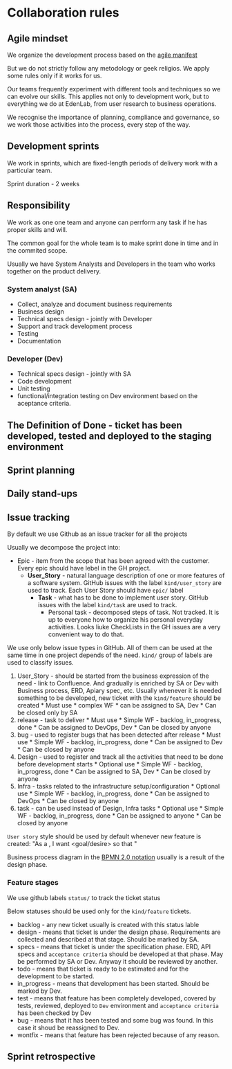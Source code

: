 # Collaboration rules

## Agile mindset

We organize the development process based on the [agile manifest](http://agilemanifesto.org/principles.html)

But we do not strictly follow any metodology or geek religios. We apply some rules only if it works for us.

Our teams frequently experiment with different tools and techniques so we can evolve our skills. This applies not only to development work, but to everything we do at EdenLab, from user research to business operations.

We recognise the importance of planning, compliance and governance, so we work those activities into the process, every step of the way.

## Development sprints
We work in sprints, which are fixed-length periods of delivery work with a particular team.

Sprint duration - 2 weeks

## Responsibility
We work as one one team and anyone can perrform any task if he has proper skills and will.

The common goal for the whole team is to make sprint done in time and in the commited scope.

Usually we have System Analysts and Developers in the team who works together on the product delivery.

### System analyst (SA)
* Collect, analyze and document business requirements
* Business design
* Technical specs design - jointly with Developer
* Support and track development process
* Testing
* Documentation

### Developer (Dev)
* Technical specs design - jointly with SA
* Code development
* Unit testing
* functional/integration testing on Dev environment based on the aceptance criteria.

## The Definition of Done - ticket has been developed, tested and deployed to the staging environment

## Sprint planning

## Daily stand-ups

## Issue tracking


By default we use Github as an issue tracker for all the projects

Usually we decompose the project into:
* Epic - item from the scope that has been agreed with the customer. Every epic should have lebel in the GH project. 
  * **User_Story** - natural language description of one or more features of a software system. GitHub issues with the label `kind/user_story` are used to track. Each User Story should have `epic/` label
    * **Task** - what has to be done to implement user story. GitHub issues with the label `kind/task` are used to track.
      * Personal task - decomposed steps of task. Not tracked. It is up to everyone how to organize his personal everyday activities. Looks liuke CheckLists in the GH issues are a very convenient way to do that.
       
We use only below issue types in GitHub. All of them can be used at the same time in one project depends of the need. `kind/` group of labels are used to classify issues.
   1. User_Story - should be started from the business expression of the need - link to Confluence. And gradually is enriched by SA or Dev with Business process, ERD, Apiary spec, etc. Usually whenever it is needed something to be developed, new ticket with the `kind/feature` should be created
     * Must use
     * complex WF
     * can be assigned to SA, Dev 
     * Can be closed only by SA
   2. release - task to deliver 
     * Must use
     * Simple WF - backlog, in_progress, done
     * Can be assigned to DevOps, Dev
     * Can be closed by anyone
   3. bug - used to register bugs that has been detected after release
     * Must use
     * Simple WF - backlog, in_progress, done
     * Can be assigned to Dev
     * Can be closed by anyone
   4. Design - used to register and track all the activities that need to be done before development starts
     * Optional use
     * Simple WF - backlog, in_progress, done
     * Can be assigned to SA, Dev
     * Can be closed by anyone
   5. Infra - tasks related to the infrastructure setup/configuration
     * Optional use
     * Simple WF - backlog, in_progress, done
     * Can be assigned to DevOps
     * Can be closed by anyone
   6. task - can be used instead of Design, Infra tasks
     * Optional use
     * Simple WF - backlog, in_progress, done
     * Can be assigned to anyone
     * Can be closed by anyone

`User story` style should be used by default whenever new feature is created: "As a <role>, I want <goal/desire> so that <benefit>"

Business process diagram in the [BPMN 2.0 notation](https://en.wikipedia.org/wiki/Business_Process_Model_and_Notation) usually is a result of the design phase.


### Feature stages
We use github labels `status/` to track the ticket status

Below statuses should be used only for the `kind/feature` tickets. 
* backlog - any new ticket usually is created with this status lable
* design - means that ticket is under the design phase. Requirements are collected and described at that stage. Should be marked by SA.
* specs - means that ticket is under the specification phase. ERD, API specs and `acceptance criteria` should be developed at that phase. May be performed by SA or Dev. Anyway it should be reviewed by another. 
* todo - means that ticket is ready to be estimated and for the development to be started.
* in_progress - means that development has been started. Should be marked by Dev.
* test - means that feature has been completely developed, covered by tests, reviewed, deployed to `Dev` environment and `acceptance criteria` has been checked by Dev
* bug - means that it has been tested and some bug was found. In this case it shoud be reassigned to Dev. 
* wontfix - means that feature has been rejected because of any reason.



## Sprint retrospective


